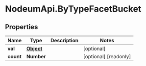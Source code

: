 # NodeumApi.ByTypeFacetBucket

## Properties

Name | Type | Description | Notes
------------ | ------------- | ------------- | -------------
**val** | [**Object**](.md) |  | [optional] 
**count** | **Number** |  | [optional] [readonly] 



